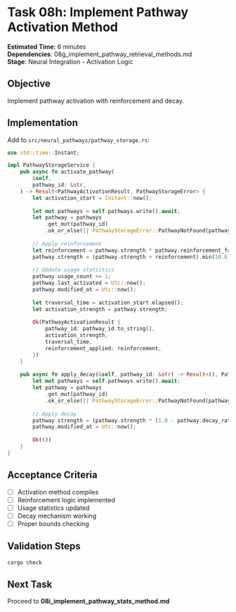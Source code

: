 # Task 08h: Implement Pathway Activation Method

**Estimated Time**: 6 minutes  
**Dependencies**: 08g_implement_pathway_retrieval_methods.md  
**Stage**: Neural Integration - Activation Logic

## Objective
Implement pathway activation with reinforcement and decay.

## Implementation

Add to `src/neural_pathways/pathway_storage.rs`:
```rust
use std::time::Instant;

impl PathwayStorageService {
    pub async fn activate_pathway(
        &self,
        pathway_id: &str,
    ) -> Result<PathwayActivationResult, PathwayStorageError> {
        let activation_start = Instant::now();
        
        let mut pathways = self.pathways.write().await;
        let pathway = pathways
            .get_mut(pathway_id)
            .ok_or_else(|| PathwayStorageError::PathwayNotFound(pathway_id.to_string()))?;
        
        // Apply reinforcement
        let reinforcement = pathway.strength * pathway.reinforcement_factor;
        pathway.strength = (pathway.strength + reinforcement).min(10.0);
        
        // Update usage statistics
        pathway.usage_count += 1;
        pathway.last_activated = Utc::now();
        pathway.modified_at = Utc::now();
        
        let traversal_time = activation_start.elapsed();
        let activation_strength = pathway.strength;
        
        Ok(PathwayActivationResult {
            pathway_id: pathway_id.to_string(),
            activation_strength,
            traversal_time,
            reinforcement_applied: reinforcement,
        })
    }
    
    pub async fn apply_decay(&self, pathway_id: &str) -> Result<(), PathwayStorageError> {
        let mut pathways = self.pathways.write().await;
        let pathway = pathways
            .get_mut(pathway_id)
            .ok_or_else(|| PathwayStorageError::PathwayNotFound(pathway_id.to_string()))?;
        
        // Apply decay
        pathway.strength = (pathway.strength * (1.0 - pathway.decay_rate)).max(0.01);
        pathway.modified_at = Utc::now();
        
        Ok(())
    }
}
```

## Acceptance Criteria
- [ ] Activation method compiles
- [ ] Reinforcement logic implemented
- [ ] Usage statistics updated
- [ ] Decay mechanism working
- [ ] Proper bounds checking

## Validation Steps
```bash
cargo check
```

## Next Task
Proceed to **08i_implement_pathway_stats_method.md**